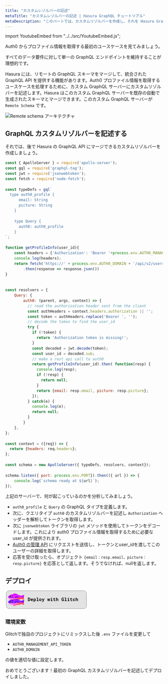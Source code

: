 ```yaml
---
title: "カスタムレゾルバーの記述"
metaTitle: "カスタムレゾルバーの記述 | Hasura GraphQL チュートリアル"
metaDescription: "このパートでは、カスタムリゾルバーを作成し、それを Hasura GraphQL エンジンのリモートスキーマとして追加する方法について説明します"
---
```


import YoutubeEmbed from "../../src/YoutubeEmbed.js";

<YoutubeEmbed link="https://www.youtube.com/embed/_d3sn_S6u-E" />

Auth0 からプロファイル情報を取得する最初のユースケースを見てみましょう。

すべてのデータ要件に対して単一の GraphQL エンドポイントを維持することが理想的です。

Hasura には、リモートの GraphQL スキーマをマージして、統合された GraphQL API を提供する機能があります。Auth0 プロファイル情報を取得するユースケースを処理するために、カスタム GraphQL サーバーにカスタムリゾルバーを記述します。Hasura はこのカスタム GraphQL サーバーを既存の自動で生成されたスキーマとマージできます。このカスタム GraphQL サーバーが `Remote Schema` です。

![Remote schema アーキテクチャ](https://hasura.io/docs/latest/_images/remote-schemas-arch1.png)

## GraphQL カスタムリゾルバーを記述する
それでは、後で Hasura の GraphQL API にマージできるカスタムリゾルバーを作成しましょう。

```javascript
const { ApolloServer } = require('apollo-server');
const gql = require('graphql-tag');
const jwt = require('jsonwebtoken');
const fetch = require('node-fetch');

const typeDefs = gql`
  type auth0_profile {
      email: String
      picture: String
    }

    type Query {
      auth0: auth0_profile
    }
`;

function getProfileInfo(user_id){
    const headers = {'Authorization': 'Bearer '+process.env.AUTH0_MANAGEMENT_API_TOKEN};
    console.log(headers);
    return fetch('https://' + process.env.AUTH0_DOMAIN + '/api/v2/users/'+user_id,{ headers: headers})
        .then(response => response.json())
}


const resolvers = {
    Query: {
        auth0: (parent, args, context) => {
          // read the authorization header sent from the client
          const authHeaders = context.headers.authorization || '';
          const token = authHeaders.replace('Bearer ', '');
          // decode the token to find the user_id
          try {
            if (!token) {
              return 'Authorization token is missing!';
            }
            const decoded = jwt.decode(token);
            const user_id = decoded.sub;
            // make a rest api call to auth0
            return getProfileInfo(user_id).then( function(resp) {
              console.log(resp);
              if (!resp) {
                return null;
              }
              return {email: resp.email, picture: resp.picture};
            });
          } catch(e) {
            console.log(e);
            return null;
          }
        }
    },
};

const context = ({req}) => {
  return {headers: req.headers};
};

const schema = new ApolloServer({ typeDefs, resolvers, context});

schema.listen({ port: process.env.PORT}).then(({ url }) => {
    console.log(`schema ready at ${url}`);
});

```

上記のサーバーで、何が起こっているのかを分析してみましょう。

- `auth0_profile` と `Query` の GraphQL タイプを定義します。
- 次に、クエリタイプ `auth0` のカスタムリゾルバーを記述し `Authorization` ヘッダーを解析してトークンを取得します。
- 次に `jsonwebtoken` ライブラリの `jwt` メソッドを使用してトークンをデコードします。これにより auth0 プロファイル情報を取得するために必要な user_id が提供されます。
- [Auth0 の管理 API](https://auth0.com/docs/api/management/v2/create-m2m-app) にリクエストを送信し、トークンとuser_idを渡してこのユーザーの詳細を取得します。
- 応答を受け取ったら、オブジェクト `{email：resp.email、picture：resp.picture}` を応答として返します。そうでなければ、nullを返します。

## デプロイ

[![GLITCHへのデプロイ](https://raw.githubusercontent.com/hasura/graphql-engine/master/community/boilerplates/auth-webhooks/nodejs-express/assets/deploy-glitch.png)](https://glitch.com/~auth0-hasura-remote-schema)

### 環境変数
Glitchで独自のプロジェクトにリミックスした後 `.env` ファイルを変更して
- `AUTH0_MANAGEMENT_API_TOKEN`
- `AUTH0_DOMAIN`

の値を適切な値に設定します。

おめでとうございます！最初の GraphQL カスタムリゾルバーを記述してデプロイしました。
